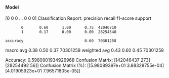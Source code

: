 #### Model
[0 0 0 ... 0 0 0]
Classification Report:
              precision    recall  f1-score   support

           0       0.60      1.00      0.75  42046710
           1       0.17      0.00      0.00  28254548

    accuracy                           0.60  70301258
   macro avg       0.38      0.50      0.37  70301258
weighted avg       0.43      0.60      0.45  70301258

Accuracy: 0.5980901934926968
Confusion Matrix:
[[42046437      273]
 [28254492       56]]
Confusion Matrix (%):
[[5.98089397e+01 3.88328755e-04]
 [4.01905923e+01 7.96571805e-05]]
